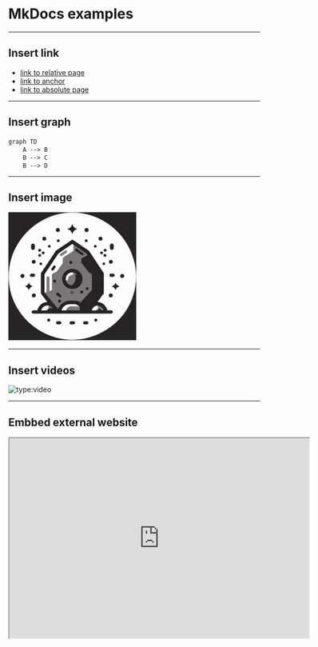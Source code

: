 # MkDocs examples

<hr>

## Insert link

- [link to relative page](./index.md)
- [link to anchor](#embbed-external-website)
- [link to absolute page](/doc-examples#insert-videos)

<hr>

## Insert graph

```mermaid
graph TD
    A --> B
    B --> C
    B --> D
```

<hr>

## Insert image

![image](./img/stone-engine.png)

<hr>

## Insert videos

![type:video](https://www.youtube.com/watch?v=Y9U9IE0gVHA)

<hr>

## Embbed external website

<iframe src="https://excalidraw.com" width=600 height=400></iframe>

